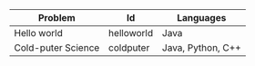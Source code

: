 | Problem | Id | Languages |
| --- | --- | --- |
| Hello world | helloworld | Java |
| Cold-puter Science | coldputer | Java, Python, C++ |
